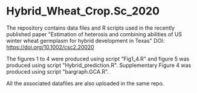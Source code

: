 # Hybrid_Wheat_Crop.Sc_2020

The repository contains data files and R scripts used in the recently published paper "Estimation of heterosis and combining abilities of US winter wheat germplasm for hybrid development in Texas" DOI: https://doi.org/10.1002/csc2.20020

The figures 1 to 4 were produced using script "Fig1_4.R" and figure 5 was produced using script "Hybrid_prediction.R". Supplementary Figure 4 was produced using script "bargraph.GCA.R". 

All the associated datafiles are also uploaded in the same repo.
